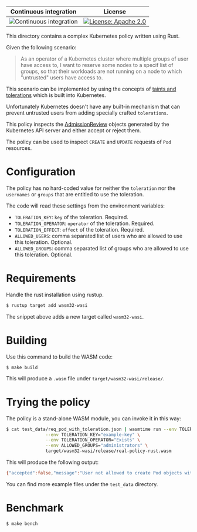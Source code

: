 
 Continuous integration | License
 -----------------------|--------
![Continuous integration](https://github.com/chimera-kube/pod-toleration-policy/workflows/Continuous%20integration/badge.svg) | [![License: Apache 2.0](https://img.shields.io/badge/License-Apache2.0-brightgreen.svg)](https://opensource.org/licenses/Apache-2.0)


This directory contains a complex Kubernetes policy written using Rust.

Given the following scenario:

> As an operator of a Kubernetes cluster where multiple groups of user have access to,
> I want to reserve some nodes to a specif list of groups,
> so that their workloads are not running on a node to which "untrusted" users have access to.

This scenario can be implemented by using the concepts of
[taints and tolerations](https://kubernetes.io/docs/concepts/scheduling-eviction/taint-and-toleration/)
which is built into Kubernetes.

Unfortunately Kubernetes doesn't have any built-in mechanism that can prevent
untrusted users from adding specially crafted `tolerations`.

This policy inspects the [AdmissionReview](https://kubernetes.io/docs/reference/access-authn-authz/extensible-admission-controllers/#request)
objects generated by the Kubernetes API server and either accept or reject
them.

The policy can be used to inspect `CREATE` and `UPDATE` requests of
`Pod` resources.

# Configuration

The policy has no hard-coded value for neither the `toleration` nor the
`usernames` or `groups` that are entitled to use the toleration.

The code will read these settings from the environment variables:

  * `TOLERATION_KEY`: `key` of the toleration. Required.
  * `TOLERATION_OPERATOR`: `operator` of the toleration. Required.
  * `TOLERATION_EFFECT`: `effect` of the toleration. Required.
  * `ALLOWED_USERS`: comma separated list of users who are allowed to use
    this toleration. Optional.
  * `ALLOWED_GROUPS`: comma separated list of groups who are allowed to use
    this toleration. Optional.

# Requirements

Handle the rust installation using rustup.

```bash
$ rustup target add wasm32-wasi
```

The snippet above adds a new target called `wasm32-wasi`.

# Building

Use this command to build the WASM code:

```
$ make build
```

This will produce a `.wasm` file under `target/wasm32-wasi/release/`.

# Trying the policy

The policy is a stand-alone WASM module, you can invoke it in this way:

```bash
$ cat test_data/req_pod_with_toleration.json | wasmtime run --env TOLERATION_EFFECT="NoSchedule" \
               --env TOLERATION_KEY="example-key" \
               --env TOLERATION_OPERATOR="Exists" \
               --env ALLOWED_GROUPS="administrators" \
               target/wasm32-wasi/release/real-policy-rust.wasm
```

This will produce the following output:

```bash
{"accepted":false,"message":"User not allowed to create Pod objects with toleration: key: example-key, operator: Exists, effect: NoSchedule)"}
```

You can find more example files under the `test_data` directory.

# Benchmark

```
$ make bench
```
